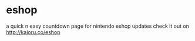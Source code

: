 # eshop
a quick n easy countdown page for nintendo eshop updates
check it out on http://kaioru.co/eshop
